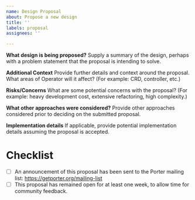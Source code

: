 ```yaml
---
name: Design Proposal
about: Propose a new design
title: ''
labels: proposal
assignees: ''

---
```


**What design is being proposed?**
Supply a summary of the design, perhaps with a problem statement that the proposal is intending to solve.

**Additional Context**
Provide further details and context around the proposal. What areas of Operator will it affect? (For example: CRD, controller, etc.)

**Risks/Concerns**
What are some potential concerns with the proposal? (For example: heavy development cost, extensive refactoring, high complexity.)

**What other approaches were considered?**
Provide other approaches considered prior to deciding on the submitted proposal.

**Implementation details**
If applicable, provide potential implementation details assuming the proposal is accepted.

# Checklist
- [ ] An announcement of this proposal has been sent to the Porter mailing list: https://getporter.org/mailing-list
- [ ] This proposal has remained open for at least one week, to allow time for community feedback.

